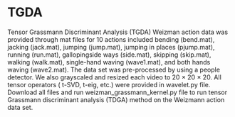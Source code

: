 # TGDA
Tensor Grassmann Discriminant Analysis (TGDA)
Weizman action data was provided through mat files for 10 actions included bending (bend.mat), jacking (jack.mat), jumping (jump.mat), jumping in places (pjump.mat), running (run.mat), gallopingside ways (side.mat), skipping (skip.mat), walking (walk.mat), single-hand waving (wave1.mat), and both hands waving (wave2.mat).
The data set was pre-processed by using a people detector. We also grayscaled and resized each video to 20 × 20 × 20. 
All tensor operators ( t-SVD, t-eig, etc.) were provided in wavelet.py file.
Download all files and run weizman_grassmann_kernel.py file to run tensor Grassmann discriminant analysis (TDGA) method on the Weizmann action data set. 
